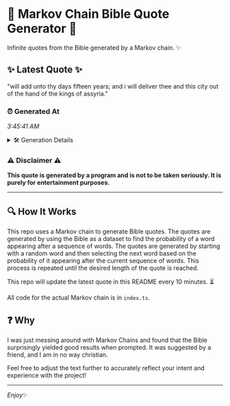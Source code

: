 # 📖 Markov Chain Bible Quote Generator 📖

Infinite quotes from the Bible generated by a Markov chain. ✨

## ✨ Latest Quote ✨
"will add unto thy days fifteen years; and i will deliver thee and this city out of the hand of the kings of assyria."

### ⏰ Generated At
*3:45:41 AM*

<details>
    <summary>🛠️ Generation Details</summary>
    <p>
        <strong>🌱 Seed:</strong> will<br>
        <strong>🔄 Iterations:</strong> 23<br>
        <strong>📜 Context History:</strong><br>[ will ]: add<br>[ will, add ]: unto<br>[ will, add, unto ]: thy<br>[ will, add, unto, thy ]: days<br>[ will, add, unto, thy, days ]: fifteen<br>[ will, add, unto, thy, days, fifteen ]: years;<br>[ add, unto, thy, days, fifteen, years; ]: and<br>[ unto, thy, days, fifteen, years;, and ]: i<br>[ thy, days, fifteen, years;, and, i ]: will<br>[ days, fifteen, years;, and, i, will ]: deliver<br>[ fifteen, years;, and, i, will, deliver ]: thee<br>[ years;, and, i, will, deliver, thee ]: and<br>[ and, i, will, deliver, thee, and ]: this<br>[ i, will, deliver, thee, and, this ]: city<br>[ will, deliver, thee, and, this, city ]: out<br>[ deliver, thee, and, this, city, out ]: of<br>[ thee, and, this, city, out, of ]: the<br>[ and, this, city, out, of, the ]: hand<br>[ this, city, out, of, the, hand ]: of<br>[ city, out, of, the, hand, of ]: the<br>[ out, of, the, hand, of, the ]: kings<br>[ of, the, hand, of, the, kings ]: of<br>[ the, hand, of, the, kings, of ]: assyria.<br>
    </p>
</details>

### ⚠️ Disclaimer ⚠️
**This quote is generated by a program and is not to be taken seriously. It is purely for entertainment purposes.**

---

## 🔍 How It Works

This repo uses a Markov chain to generate Bible quotes. The quotes are generated by using the Bible as a dataset to find the probability of a word appearing after a sequence of words. The quotes are generated by starting with a random word and then selecting the next word based on the probability of it appearing after the current sequence of words. This process is repeated until the desired length of the quote is reached.

This repo will update the latest quote in this README every 10 minutes. ⏳

All code for the actual Markov chain is in `index.ts`.

## ❓ Why

I was just messing around with Markov Chains and found that the Bible surprisingly yielded good results when prompted. 
It was suggested by a friend, and I am in no way christian.

Feel free to adjust the text further to accurately reflect your intent and experience with the project!

---

*Enjoy*✨
